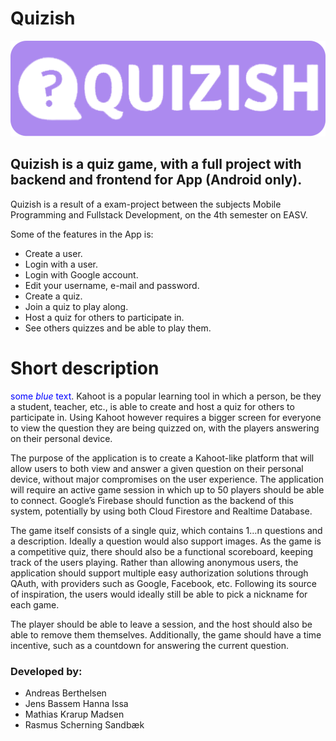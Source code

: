 # Quizish
![alt text](https://github.com/JensIssa/Quizish/blob/Readme/assets/images/quizish%20logo.png)

## Quizish is a quiz game, with a full project with backend and frontend for App (Android only). 

Quizish is a result of a exam-project between the subjects Mobile Programming and Fullstack Development, on the 4th semester on EASV.

Some of the features in the App is:
* Create a user.
* Login with a user.
* Login with Google account.
* Edit your username, e-mail and password.
* Create a quiz.
* Join a quiz to play along.
* Host a quiz for others to participate in.
* See others quizzes and be able to play them.

# Short description
<span style="color:blue">some *blue* text</span>.
Kahoot is a popular learning tool in which a person, be they a student, teacher, etc., is able to create and host a quiz for others to participate in. Using Kahoot however requires a bigger screen for everyone to view the question they are being quizzed on, with the players answering on their personal device.

The purpose of the application is to create a Kahoot-like platform that will allow users to both view and answer a given question on their personal device, without major compromises on the user experience. The application will require an active game session in which up to 50 players should be able to connect. Google’s Firebase should function as the backend of this system, potentially by using both Cloud Firestore and Realtime Database.

The game itself consists of a single quiz, which contains 1…n questions and a description. Ideally a question would also support images. As the game is a competitive quiz, there should also be a functional scoreboard, keeping track of the users playing. Rather than allowing anonymous users, the application should support multiple easy authorization solutions through QAuth, with providers such as Google, Facebook, etc. Following its source of inspiration, the users would ideally still be able to pick a nickname for each game.

The player should be able to leave a session, and the host should also be able to remove them themselves. Additionally, the game should have a time incentive, such as a countdown for answering the current question.
 
### Developed by:
* Andreas Berthelsen
* Jens Bassem Hanna Issa
* Mathias Krarup Madsen
* Rasmus Scherning Sandbæk
